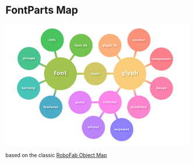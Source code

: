 FontParts Map
=============

![](fontPartsMap.gif)

based on the classic [RoboFab Object Map](http://robofab.org/objects/model.html)